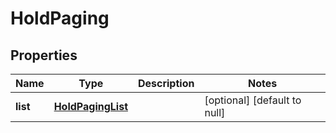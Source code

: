 # HoldPaging

## Properties
Name | Type | Description | Notes
------------ | ------------- | ------------- | -------------
**list** | [**HoldPagingList**](HoldPagingList.md) |  | [optional] [default to null]


